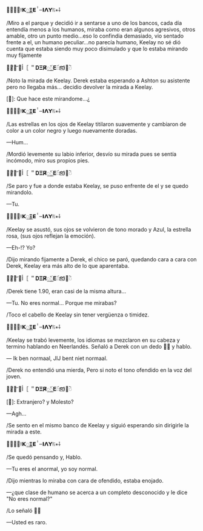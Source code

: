 ⛥̶𞄳﹟ⵑ𝝟꯭𝝣𝝚ⸯ౼𝝞𝝠𝝪ⵑ᎒⭒⸸

/Miro a el parque y decidió ir a sentarse a uno de los bancos, cada día entendía menos a los humanos, miraba como eran algunos agresivos, otros amable, otro un punto medio...eso lo confindia demasiado, vio sentado frente a el, un humano peculiar...no parecía humano, Keelay no sé dió cuenta que estaba siendo muy poco disimulado y que lo estaba mirando muy fijamente

晴̶̸꯭͝ ﹟ﺃ［ ＂𝐃𝚵𝐑̷̸̶꯭ꪰ𝐄ꩃ𝔎̶⃜⃢⃕𖠣🪽𑂵

/Noto la mirada de Keelay. Derek estaba esperando a Ashton su asistente pero no llegaba más... decidio devolver la mirada a Keelay.

[💭]: Que hace este mirandome...¿

⛥̶𞄳﹟ⵑ𝝟꯭𝝣𝝚ⸯ౼𝝞𝝠𝝪ⵑ᎒⭒⸸

/Las estrellas en los ojos de Keelay titilaron suavemente y cambiaron de color a un color negro y luego nuevamente doradas.

—Hum...

/Mordió levemente su labio inferior, desvío su mirada pues se sentía incómodo, miro sus propios pies.

晴̶̸꯭͝ ﹟ﺃ［ ＂𝐃𝚵𝐑̷̸̶꯭ꪰ𝐄ꩃ𝔎̶⃜⃢⃕𖠣🪽𑂵

/Se paro y fue a donde estaba Keelay, se puso enfrente de el y se quedo mirandolo.

—Tu.

⛥̶𞄳﹟ⵑ𝝟꯭𝝣𝝚ⸯ౼𝝞𝝠𝝪ⵑ᎒⭒⸸

/Keelay se asustó, sus ojos se volvieron de tono morado y Azul, la estrella rosa, (sus ojos reflejan la emoción).

—Eh-!? Yo? 

/Dijo mirando fijamente a Derek, el chico se paró, quedando cara a cara con Derek, Keelay era más alto de lo que aparentaba.

晴̶̸꯭͝ ﹟ﺃ［ ＂𝐃𝚵𝐑̷̸̶꯭ꪰ𝐄ꩃ𝔎̶⃜⃢⃕𖠣🪽𑂵

/Derek tiene 1.90, eran casi de la misma altura...

—Tu. No eres normal... Porque me mirabas?

/Toco el cabello de Keelay sin tener vergüenza o timidez.

⛥̶𞄳﹟ⵑ𝝟꯭𝝣𝝚ⸯ౼𝝞𝝠𝝪ⵑ᎒⭒⸸

/Keelay se trabó levemente, los idiomas se mezclaron en su cabeza y termino hablando en Neerlandés. Señaló a Derek con un dedo 🫵🏻 y hablo.

— Ik ben normaal, JIJ bent niet normaal.

/Derek no entendió una mierda, Pero si noto el tono ofendido en la voz del joven.

晴̶̸꯭͝ ﹟ﺃ［ ＂𝐃𝚵𝐑̷̸̶꯭ꪰ𝐄ꩃ𝔎̶⃜⃢⃕𖠣🪽𑂵

[💭]: Extranjero? y Molesto?

—Agh...

/Se sento en el mismo banco de Keelay y siguió esperando sin dirigirle la mirada a este.

⛥̶𞄳﹟ⵑ𝝟꯭𝝣𝝚ⸯ౼𝝞𝝠𝝪ⵑ᎒⭒⸸

/Se quedó pensando y, Hablo.

—Tu eres el anormal, yo soy normal.

/Dijo mientras lo miraba con cara de ofendido, estaba enojado.

—¿que clase de humano se acerca a un completo desconocido y le dice "No eres normal?"

/Lo señaló 🫵🏻

—Usted es raro.

